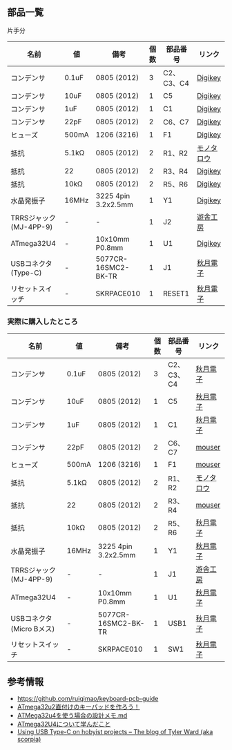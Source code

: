 ## 部品一覧

片手分

| 名前                      | 値    | 備考                | 個数 | 部品番号   | リンク        |
| ---                       | ---   | ---                 | ---  | ---        | ---           |
| コンデンサ                | 0.1uF | 0805 (2012)         | 3    | C2、C3、C4 | [Digikey][1]  |
| コンデンサ                | 10uF  | 0805 (2012)         | 1    | C5         | [Digikey][2]  |
| コンデンサ                | 1uF   | 0805 (2012)         | 1    | C1         | [Digikey][3]  |
| コンデンサ                | 22pF  | 0805 (2012)         | 2    | C6、C7     | [Digikey][4]  |
| ヒューズ                  | 500mA | 1206 (3216)         | 1    | F1         | [Digikey][5]  |
| 抵抗                      | 5.1kΩ  | 0805 (2012)         | 2    | R1、R2     | [モノタロウ][13]  |
| 抵抗                      | 22    | 0805 (2012)         | 2    | R3、R4     | [Digikey][7]  |
| 抵抗                      | 10kΩ  | 0805 (2012)         | 2    | R5、R6     | [Digikey][6]  |
| 水晶発振子                | 16MHz | 3225 4pin 3.2x2.5mm | 1    | Y1         | [Digikey][8]  |
| TRRSジャック (MJ-4PP-9)   | -     | -                   | 1    | J2         | [遊舎工房][9] |
| ATmega32U4                | -     | 10x10mm P0.8mm      | 1    | U1         | [Digikey][10] |
| USBコネクタ (Type-C) | -     | 5077CR-16SMC2-BK-TR    | 1    | J1       | [秋月電子][11] |
| リセットスイッチ          | -     | SKRPACE010            | 1    | RESET1        | [秋月電子][12] |


### 実際に購入したところ

| 名前                      | 値    | 備考                | 個数 | 部品番号   | リンク        |
| ---                       | ---   | ---                 | ---  | ---        | ---           |
| コンデンサ                | 0.1uF | 0805 (2012)         | 3    | C2、C3、C4 | [秋月電子][21]  |
| コンデンサ                | 10uF  | 0805 (2012)         | 1    | C5         | [秋月電子][22]  |
| コンデンサ                | 1uF   | 0805 (2012)         | 1    | C1         | [秋月電子][23]  |
| コンデンサ                | 22pF  | 0805 (2012)         | 2    | C6、C7     | [mouser][24]  |
| ヒューズ                  | 500mA | 1206 (3216)         | 1    | F1         | [mouser][25]  |
| 抵抗                      | 5.1kΩ  | 0805 (2012)         | 2    | R1、R2     | [モノタロウ][13]  |
| 抵抗                      | 22    | 0805 (2012)         | 2    | R3、R4     | [mouser][27]  |
| 抵抗                      | 10kΩ  | 0805 (2012)         | 2    | R5、R6     | [秋月電子][26]  |
| 水晶発振子                | 16MHz | 3225 4pin 3.2x2.5mm | 1    | Y1         | [秋月電子][28]  |
| TRRSジャック (MJ-4PP-9)   | -     | -                   | 1    | J1         | [遊舎工房][29] |
| ATmega32U4                | -     | 10x10mm P0.8mm      | 1    | U1         | [秋月電子][30] |
| USBコネクタ (Micro Bメス) | -     | 5077CR-16SMC2-BK-TR    | 1    | USB1       | [秋月電子][11] |
| リセットスイッチ          | -     | SKRPACE010           | 1    | SW1        | [秋月電子][12] |


## 参考情報

* https://github.com/ruiqimao/keyboard-pcb-guide
* [ATmega32u2直付けのキーパッドを作ろう！](https://taro-hayashi.github.io/LetsMakeaKeypadWithAtmega32u2/)
* [ATMega32u4を使う場合の設計メモ\.md](https://gist.github.com/s-show/286ffb1f5d9c886b514ff7a37e6d8d37)
* [ATmega32U4について学んだこと](https://zenn.dev/koron/articles/a2e220d73800ba)
* [Using USB Type\-C on hobyist projects – The blog of Tyler Ward \(aka scorpia\)](https://www.scorpia.co.uk/2016/03/17/using-usb-type-c-on-hobyist-projects/)


[1]:https://www.digikey.com/product-detail/en/samsung-electro-mechanics/CL21B104MBCNNNC/1276-2450-1-ND/3890536
[2]:https://www.digikey.com/product-detail/en/samsung-electro-mechanics/CL21A106KOQNNNG/1276-6455-1-ND/5958083
[3]:https://www.digikey.com/product-detail/en/samsung-electro-mechanics/CL21B105KAFNNNE/1276-1066-1-ND/3889152
[4]:https://www.digikey.com/product-detail/en/samsung-electro-mechanics/CL21C220JB61PNC/1276-2605-1-ND/3890691
[5]:https://www.digikey.com/product-detail/en/bel-fuse-inc/0ZCJ0050AF2E/507-1803-1-ND/4156312
[6]:https://www.digikey.com/product-detail/en/panasonic-electronic-components/ERA-6AEB103V/P10KDACT-ND/1465971
[7]:https://www.digikey.com/product-detail/en/panasonic-electronic-components/ERJ-6GEYJ220V/P22ACT-ND/87316
[8]:https://www.digikey.com/product-detail/en/CX3225SB16000D0GZJC1/1253-1698-1-ND/5995245/?itemSeq=264931473
[9]:https://shop.yushakobo.jp/products/a0800tr-01-1
[10]:https://www.digikey.com/product-detail/en/microchip-technology/ATMEGA32U4-AU/ATMEGA32U4-AU-ND/1914602
[11]:https://akizukidenshi.com/catalog/g/gC-14356/
[12]:https://akizukidenshi.com/catalog/g/gP-06185/
[13]:https://www.monotaro.com/g/04269677/?t.q=5.1K%20%E3%83%81%E3%83%83%E3%83%97%E6%8A%B5%E6%8A%97

[21]:https://akizukidenshi.com/catalog/g/gP-00093/
[22]:https://akizukidenshi.com/catalog/g/gP-13606/
[23]:https://akizukidenshi.com/catalog/g/gP-15331/
[24]:https://www.mouser.jp/ProductDetail/Samsung-Electro-Mechanics/CL21C220JB61PNC?qs=uvHW8qpSFORHMf5PV5yOeg%3D%3D
[25]:https://www.mouser.jp/ProductDetail/Bel-Fuse/0ZCJ0050AF2E?qs=SRYZG9HaIQ3Oqm1PQp276Q%3D%3D
[26]:https://akizukidenshi.com/catalog/g/gR-11797/
[27]:https://www.mouser.jp/ProductDetail/Panasonic/ERJ-6GEYJ220V?qs=tQNqqtTOejK5J3XsPrLscg%3D%3D
[28]:https://akizukidenshi.com/catalog/g/gP-02457/
[29]:https://shop.yushakobo.jp/products/a0800tr-01-1
[30]:https://akizukidenshi.com/catalog/g/gI-09835/
